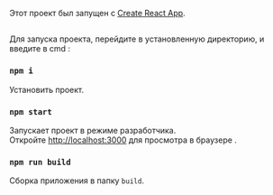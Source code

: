 Этот проект был запущен с [Create React App](https://github.com/facebook/create-react-app).

## 

Для запуска проекта, перейдите в установленную директорию, и введите в cmd :

### `npm i`

Установить проект.<br>

### `npm start`

Запускает проект в режиме разработчика.<br>
Откройте [http://localhost:3000](http://localhost:3000) для просмотра в браузере .

### `npm run build`

Сборка приложения в папку `build`.<br>
